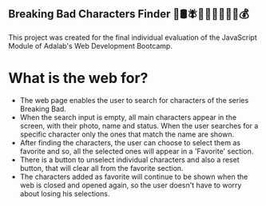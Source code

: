 ## Breaking Bad Characters Finder 💎🛢🪰👨🏻‍🔬👨🏼‍🔬💰

This project was created for the final individual evaluation of the JavaScript Module of Adalab's Web Development Bootcamp.

# What is the web for?

- The web page enables the user to search for characters of the series Breaking Bad.
- When the search input is empty, all main characters appear in the screen, with their photo, name and status. When the user searches for a specific character only the ones that match the name are shown.
- After finding the characters, the user can choose to select them as favorite and so, all the selected ones will appear in a 'Favorite' section.
- There is a button to unselect individual characters and also a reset button, that will clear all from the favorite section.
- The characters added as favorite will continue to be shown when the web is closed and opened again, so the user doesn't have to worry about losing his selections.
